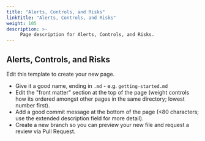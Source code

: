 ```yaml
---
title: "Alerts, Controls, and Risks"
linkTitle: "Alerts, Controls, and Risks"
weight: 105
description: >-
     Page description for Alerts, Controls, and Risks.
---
```


## Alerts, Controls, and Risks

Edit this template to create your new page.

* Give it a good name, ending in `.md` - e.g. `getting-started.md`
* Edit the "front matter" section at the top of the page (weight controls how its ordered amongst other pages in the same directory; lowest number first).
* Add a good commit message at the bottom of the page (<80 characters; use the extended description field for more detail).
* Create a new branch so you can preview your new file and request a review via Pull Request.
